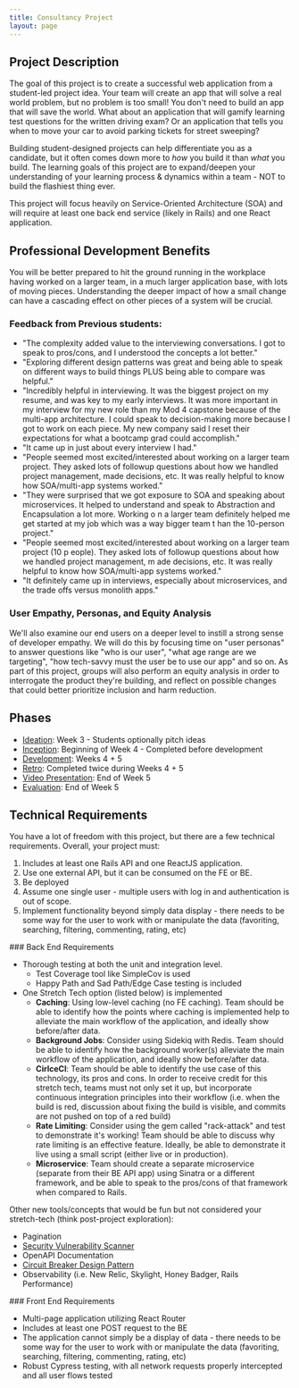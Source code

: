 ```yaml
---
title: Consultancy Project
layout: page
---
```


## Project Description

The goal of this project is to create a successful web application from a student-led project idea. Your team will create an app that will solve a real world problem, but no problem is too small! You don't need to build an app that will save the world. What about an application that will gamify learning test questions for the written driving exam? Or an application that tells you when to move your car to avoid parking tickets for street sweeping? 

Building student-designed projects can help differentiate you as a candidate, but it often comes down more to *how* you build it than *what* you build. The learning goals of this project are to expand/deepen your understanding of your learning process & dynamics within a team - NOT to build the flashiest thing ever.

This project will focus heavily on Service-Oriented Architecture (SOA) and will require at least one back end service (likely in Rails) and one React application.

## Professional Development Benefits

You will be better prepared to hit the ground running in the workplace having worked on a larger team, in a much larger application base, with lots of moving pieces. Understanding the deeper impact of how a small change can have a cascading effect on other pieces of a system will be crucial.

### Feedback from Previous students:

  * "The complexity added value to the interviewing conversations. I got to speak to pros/cons, and I understood the concepts a lot better."
  * "Exploring different design patterns was great and being able to speak on different ways to build things PLUS being able to compare was helpful."
  * "Incredibly helpful in interviewing. It was the biggest project on my resume, and was key to my early interviews. It was more important in my interview for my new role than my Mod 4 capstone because of the multi-app architecture. I could speak to decision-making more because I got to work on each piece. My new company said I reset their expectations for what a bootcamp grad could accomplish."
  * "It came up in just about every interview I had."
  * "People seemed most excited/interested about working on a larger team project. They asked lots of followup questions about how we handled project management, made decisions, etc. It was really helpful to know how SOA/multi-app systems worked."
  * "They were surprised that we got exposure to SOA and speaking about microservices.
  It helped to understand and speak to Abstraction and Encapsulation a lot more. Working o
  n a larger team definitely helped me get started at my job which was a way bigger team t
  han the 10-person project."
  * "People seemed most excited/interested about working on a larger team project (10 p
  eople). They asked lots of followup questions about how we handled project management, m
  ade decisions, etc. It was really helpful to know how SOA/multi-app systems worked."
  * "It definitely came up in interviews, especially about microservices, and the trade
  offs versus monolith apps."

### User Empathy, Personas, and Equity Analysis

We'll also examine our end users on a deeper level to instill a strong sense of developer empathy. We will do this by focusing time on "user personas" to answer questions like "who is our user", "what age range are we targeting", "how tech-savvy must the user be to use our app" and so on. As part of this project, groups will also perform an equity analysis in order to interrogate the product they're building, and reflect on possible changes that could better prioritize inclusion and harm reduction. 

## Phases

* [Ideation](./ideation): Week 3 - Students optionally pitch ideas
* [Inception](./inception): Beginning of Week 4 - Completed before development
* [Development](./development): Weeks 4 + 5
* [Retro](./retro_guide): Completed twice during Weeks 4 + 5
* [Video Presentation](./presentation): End of Week 5
* [Evaluation](./evaluation): End of Week 5

## Technical Requirements

You have a lot of freedom with this project, but there are a few technical requirements. Overall, your project must:

1. Includes at least one Rails API and one ReactJS application.
2. Use one external API, but it can be consumed on the FE or BE. 
3. Be deployed
4. Assume one single user - multiple users with log in and authentication is out of scope.
5. Implement functionality beyond simply data display - there needs to be some way for the user to work with or manipulate the data (favoriting, searching, filtering, commenting, rating, etc)

<section class="dropdown">
### Back End Requirements

* Thorough testing at both the unit and integration level.
  * Test Coverage tool like SimpleCov is used
  * Happy Path and Sad Path/Edge Case testing is included
* One Stretch Tech option (listed below) is implemented
  * **Caching**: Using low-level caching (no FE caching). Team should be able to identify how the points where caching is implemented help to alleviate the main workflow of the application, and ideally show before/after data. 
  * **Background Jobs**: Consider using Sidekiq with Redis. Team should be able to identify how the background worker(s) alleviate the main workflow of the application, and ideally show before/after data. 
  * **CirlceCI**: Team should be able to identify the use case of this technology, its pros and cons. In order to receive credit for this stretch tech, teams must not only set it up, but incorporate continuous integration principles into their workflow (i.e. when the build is red, discussion about fixing the build is visible, and commits are not pushed on top of a red build)
  * **Rate Limiting**: Consider using the gem called "rack-attack" and test to demonstrate it's working! Team should be able to discuss why rate limiting is an effective feature. Ideally, be able to demonstrate it live using a small script (either live or in production). 
  * **Microservice**: Team should create a separate microservice (separate from their BE API app) using Sinatra or a different framework, and be able to speak to the pros/cons of that framework when compared to Rails. 

Other new tools/concepts that would be fun but not considered your stretch-tech (think post-project exploration):
* Pagination
* [Security Vulnerability Scanner](https://github.com/presidentbeef/brakeman)
* OpenAPI Documentation
* [Circuit Breaker Design Pattern](https://makisushi.io/posts/asd)
* Observability (i.e. New Relic, Skylight, Honey Badger, Rails Performance)

</section>

<section class="dropdown">
### Front End Requirements

* Multi-page application utilizing React Router
* Includes at least one POST request to the BE
* The application cannot simply be a display of data - there needs to be some way for the user to work with or manipulate the data (favoriting, searching, filtering, commenting, rating, etc)
* Robust Cypress testing, with all network requests properly intercepted and all user flows tested

</section>